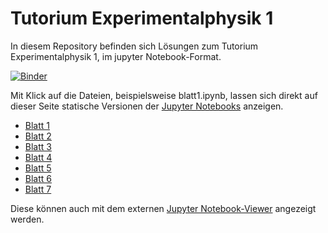 # Tutorium Experimentalphysik 1

In diesem Repository befinden sich Lösungen zum Tutorium Experimentalphysik 1, im jupyter Notebook-Format.

[![Binder](http://tutorium.pgadow.de/images/start_notebooks.png)](http://mybinder.org:/repo/philippgadow/tutorium_experimentalphysik1)


Mit Klick auf die Dateien, beispielsweise blatt1.ipynb, lassen sich direkt auf dieser Seite statische Versionen der [Jupyter Notebooks](http://jupyter.org) anzeigen.

* [Blatt 1](https://github.com/philippgadow/tutorium_experimentalphysik1/blob/master/blatt1.ipynb)
* [Blatt 2](https://github.com/philippgadow/tutorium_experimentalphysik1/blob/master/blatt2.ipynb)
* [Blatt 3](https://github.com/philippgadow/tutorium_experimentalphysik1/blob/master/blatt3.ipynb)
* [Blatt 4](https://github.com/philippgadow/tutorium_experimentalphysik1/blob/master/blatt4.ipynb)
* [Blatt 5](https://github.com/philippgadow/tutorium_experimentalphysik1/blob/master/blatt5.ipynb)
* [Blatt 6](https://github.com/philippgadow/tutorium_experimentalphysik1/blob/master/blatt6.ipynb)
* [Blatt 7](https://github.com/philippgadow/tutorium_experimentalphysik1/blob/master/blatt7.ipynb)

Diese können auch mit dem externen [Jupyter Notebook-Viewer](http://nbviewer.jupyter.org) angezeigt werden.

